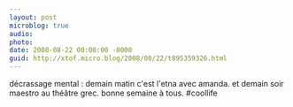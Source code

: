 ```yaml
---
layout: post
microblog: true
audio: 
photo: 
date: 2008-08-22 00:00:00 -0000
guid: http://xtof.micro.blog/2008/08/22/t895359326.html
---
```

décrassage mental : demain matin c'est l'etna avec amanda. et demain soir maestro au théâtre grec. bonne semaine à tous. #coollife

